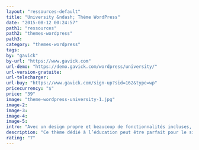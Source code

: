 ```yaml
---
layout: "ressources-default"
title: "University &ndash; Thème WordPress"
date: "2015-08-12 00:24:57"
path1: "ressources"
path2: "themes-wordpress"
path3:
category: "themes-wordpress"
tags:
by: "gavick"
by-url: "https://www.gavick.com"
url-demo: "https://demo.gavick.com/wordpress/university/"
url-version-gratuite:
url-telecharger:
url-buy: "https://www.gavick.com/sign-up?sid=162&type=wp"
pricecurrency: "$"
price: "39"
image: "theme-wordpress-university-1.jpg"
image-2:
image-3:
image-4:
image-5:
intro: "Avec un design propre et beaucoup de fonctionnalités incluses, ce thème WordPress dédié à l’éducation peut être parfait pour le site Web d’une école, d’un collège ou d’une université. Avec un support complet de BuddyPress et une structure de template adaptée aux contenus dynamique, vous obtiendrez un site Web dont le contenu peut être en majorité généré par la communauté."
description: "Ce thème dédié à l’éducation peut être parfait pour le site Web d’une école, d’un collège ou d’une université."
rating: "7"
---
```

